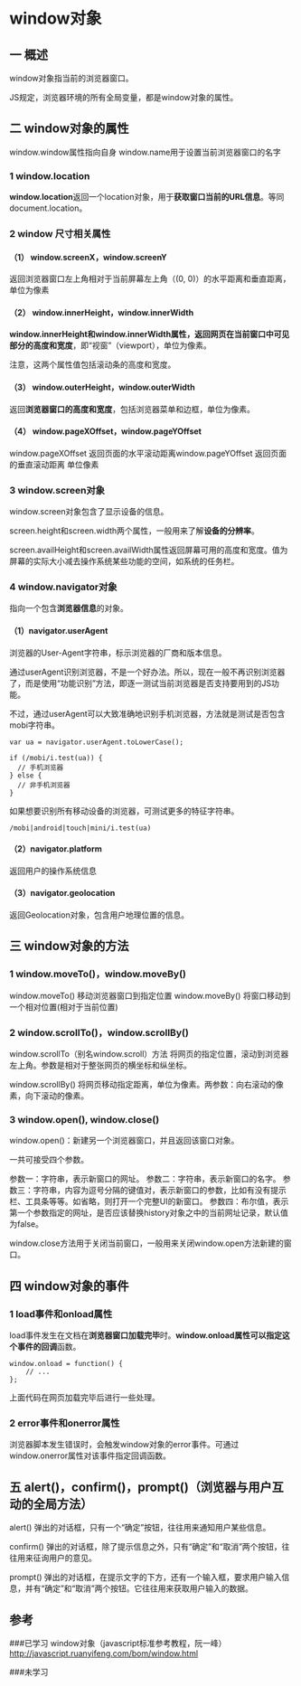 # window对象

## 一 概述
window对象指当前的浏览器窗口。

JS规定，浏览器环境的所有全局变量，都是window对象的属性。

## 二 window对象的属性
window.window属性指向自身
window.name用于设置当前浏览器窗口的名字

### 1 window.location
**window.location**返回一个location对象，用于**获取窗口当前的URL信息**。等同document.location。

### 2 window 尺寸相关属性
#### （1） window.screenX，window.screenY
返回浏览器窗口左上角相对于当前屏幕左上角（(0, 0)）的水平距离和垂直距离，单位为像素

#### （2） window.innerHeight，window.innerWidth
**window.innerHeight和window.innerWidth属性，返回网页在当前窗口中可见部分的高度和宽度**，即“视窗”（viewport），单位为像素。

注意，这两个属性值包括滚动条的高度和宽度。

#### （3） window.outerHeight，window.outerWidth
返回**浏览器窗口的高度和宽度**，包括浏览器菜单和边框，单位为像素。

#### （4） window.pageXOffset，window.pageYOffset
window.pageXOffset 返回页面的水平滚动距离window.pageYOffset 返回页面的垂直滚动距离
单位像素

### 3 window.screen对象
window.screen对象包含了显示设备的信息。

screen.height和screen.width两个属性，一般用来了解**设备的分辨率**。

screen.availHeight和screen.availWidth属性返回屏幕可用的高度和宽度。值为屏幕的实际大小减去操作系统某些功能的空间，如系统的任务栏。


### 4 window.navigator对象
指向一个包含**浏览器信息**的对象。

#### （1）navigator.userAgent
浏览器的User-Agent字符串，标示浏览器的厂商和版本信息。

通过userAgent识别浏览器，不是一个好办法。所以，现在一般不再识别浏览器了，而是使用“功能识别”方法，即逐一测试当前浏览器是否支持要用到的JS功能。

不过，通过userAgent可以大致准确地识别手机浏览器，方法就是测试是否包含mobi字符串。

```
var ua = navigator.userAgent.toLowerCase();

if (/mobi/i.test(ua)) {
  // 手机浏览器
} else {
  // 非手机浏览器
}
```


如果想要识别所有移动设备的浏览器，可测试更多的特征字符串。

```
/mobi|android|touch|mini/i.test(ua)
```

#### （2）navigator.platform
返回用户的操作系统信息

#### （3）navigator.geolocation
返回Geolocation对象，包含用户地理位置的信息。

## 三 window对象的方法
### 1 window.moveTo()，window.moveBy()
window.moveTo() 移动浏览器窗口到指定位置
window.moveBy() 将窗口移动到一个相对位置(相对于当前位置)

### 2 window.scrollTo()，window.scrollBy()

window.scrollTo（别名window.scroll）方法 将网页的指定位置，滚动到浏览器左上角。参数是相对于整张网页的横坐标和纵坐标。

window.scrollBy() 将网页移动指定距离，单位为像素。两参数：向右滚动的像素，向下滚动的像素。

### 3 window.open(), window.close()
window.open()：新建另一个浏览器窗口，并且返回该窗口对象。

一共可接受四个参数。

参数一：字符串，表示新窗口的网址。
参数二：字符串，表示新窗口的名字。
参数三：字符串，内容为逗号分隔的键值对，表示新窗口的参数，比如有没有提示栏、工具条等等。如省略，则打开一个完整UI的新窗口。
参数四：布尔值，表示第一个参数指定的网址，是否应该替换history对象之中的当前网址记录，默认值为false。

window.close方法用于关闭当前窗口，一般用来关闭window.open方法新建的窗口。

## 四 window对象的事件
### 1 load事件和onload属性
load事件发生在文档在**浏览器窗口加载完毕**时。**window.onload属性可以指定这个事件的回调**函数。

```
window.onload = function() {
    // ...
};
```

上面代码在网页加载完毕后进行一些处理。

### 2 error事件和onerror属性
浏览器脚本发生错误时，会触发window对象的error事件。可通过window.onerror属性对该事件指定回调函数。

## 五 alert()，confirm()，prompt()（浏览器与用户互动的全局方法）
alert() 弹出的对话框，只有一个“确定”按钮，往往用来通知用户某些信息。

confirm() 弹出的对话框，除了提示信息之外，只有“确定”和“取消”两个按钮，往往用来征询用户的意见。

prompt() 弹出的对话框，在提示文字的下方，还有一个输入框，要求用户输入信息，并有“确定”和“取消”两个按钮。它往往用来获取用户输入的数据。


## 参考

###已学习 
window对象（javascript标准参考教程，阮一峰）
http://javascript.ruanyifeng.com/bom/window.html

###未学习
